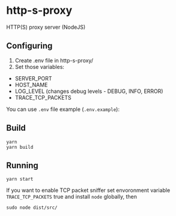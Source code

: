 # http-s-proxy
HTTP(S) proxy server (NodeJS)

## Configuring
1) Create .env file in http-s-proxy/
2) Set those variables:
  * SERVER_PORT
  * HOST_NAME
  * LOG_LEVEL (changes debug levels - DEBUG, INFO, ERROR)
  * TRACE_TCP_PACKETS

You can use `.env` file example (`.env.example`):

## Build
```
yarn
yarn build
```
## Running
```
yarn start
```

If you want to enable TCP packet sniffer set envoronment variable `TRACE_TCP_PACKETS` true and install `node` globally, then

```
sudo node dist/src/
```

